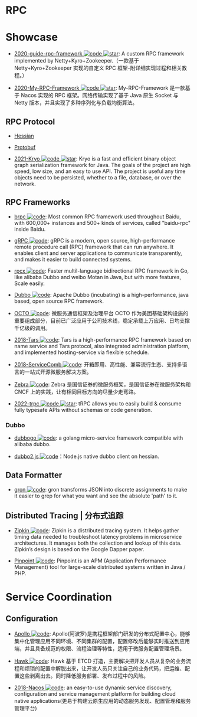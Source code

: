 # RPC

# Showcase

- [2020-guide-rpc-framework ![code](https://ng-tech.icu/assets/code.svg) ![star](https://img.shields.io/github/stars/Snailclimb/guide-rpc-framework)](https://github.com/Snailclimb/guide-rpc-framework): A custom RPC framework implemented by Netty+Kyro+Zookeeper.（一款基于 Netty+Kyro+Zookeeper 实现的自定义 RPC 框架-附详细实现过程和相关教程。）

- [2020-My-RPC-Framework ![code](https://ng-tech.icu/assets/code.svg) ![star](https://img.shields.io/github/stars/CN-GuoZiyang/My-RPC-Framework)](https://github.com/CN-GuoZiyang/My-RPC-Framework): My-RPC-Framework 是一款基于 Nacos 实现的 RPC 框架。网络传输实现了基于 Java 原生 Socket 与 Netty 版本，并且实现了多种序列化与负载均衡算法。

## RPC Protocol

- [Hessian]()

- [Protobuf]()

- [2021-Kryo ![code](https://ng-tech.icu/assets/code.svg) ![star](https://img.shields.io/github/stars/EsotericSoftware/kryo)](https://github.com/EsotericSoftware/kryo): Kryo is a fast and efficient binary object graph serialization framework for Java. The goals of the project are high speed, low size, and an easy to use API. The project is useful any time objects need to be persisted, whether to a file, database, or over the network.

## RPC Frameworks

- [brpc ![code](https://ng-tech.icu/assets/code.svg)](https://github.com/brpc/brpc): Most common RPC framework used throughout Baidu, with 600,000+ instances and 500+ kinds of services, called "baidu-rpc" inside Baidu.

- [gRPC ![code](https://ng-tech.icu/assets/code.svg)](https://grpc.io/docs/guides/): gRPC is a modern, open source, high-performance remote procedure call (RPC) framework that can run anywhere. It enables client and server applications to communicate transparently, and makes it easier to build connected systems.

- [rpcx ![code](https://ng-tech.icu/assets/code.svg)](https://github.com/smallnest/rpcx): Faster multil-language bidirectional RPC framework in Go, like alibaba Dubbo and weibo Motan in Java, but with more features, Scale easily.

- [Dubbo ![code](https://ng-tech.icu/assets/code.svg)](https://github.com/apache/incubator-dubbo): Apache Dubbo (incubating) is a high-performance, java based, open source RPC framework.

- [OCTO ![code](https://ng-tech.icu/assets/code.svg)](https://github.com/Meituan-Dianping/octo-rpc): 微服务通信框架及治理平台 OCTO 作为美团基础架构设施的重要组成部分，目前已广泛应用于公司技术线，稳定承载上万应用、日均支撑千亿级的调用。

- [2018-Tars ![code](https://ng-tech.icu/assets/code.svg)](https://github.com/TarsCloud/Tars): Tars is a high-performance RPC framework based on name service and Tars protocol, also integrated administration platform, and implemented hosting-service via flexible schedule.

- [2018-ServiceComb ![code](https://ng-tech.icu/assets/code.svg)](http://servicecomb.apache.org/cn/): 开箱即用、高性能、兼容流行生态、支持多语言的一站式开源微服务解决方案。

- [Zebra ![code](https://ng-tech.icu/assets/code.svg)](https://gitee.com/gszebra/zebra): Zebra 是国信证券的微服务框架，是国信证券在微服务架构和 CNCF 上的实践，让有相同目标方向的尽量少走弯路。

- [2022-trpc ![code](https://ng-tech.icu/assets/code.svg) ![star](https://img.shields.io/github/stars/trpc/trpc)](https://github.com/trpc/trpc): tRPC allows you to easily build & consume fully typesafe APIs without schemas or code generation.

### Dubbo

- [dubbogo ![code](https://ng-tech.icu/assets/code.svg)](https://github.com/AlexStocks/dubbogo): a golang micro-service framework compatible with alibaba dubbo.

- [dubbo2.js ![code](https://ng-tech.icu/assets/code.svg)](https://github.com/dubbo/dubbo2.js)：Node.js native dubbo client on hessian.

## Data Formatter

- [gron ![code](https://ng-tech.icu/assets/code.svg)](https://github.com/tomnomnom/gron): gron transforms JSON into discrete assignments to make it easier to grep for what you want and see the absolute 'path' to it.

## Distributed Tracing | 分布式追踪

- [Zipkin ![code](https://ng-tech.icu/assets/code.svg)](https://github.com/openzipkin/zipkin): Zipkin is a distributed tracing system. It helps gather timing data needed to troubleshoot latency problems in microservice architectures. It manages both the collection and lookup of this data. Zipkin’s design is based on the Google Dapper paper.

- [Pinpoint ![code](https://ng-tech.icu/assets/code.svg)](http://naver.github.io/pinpoint/): Pinpoint is an APM (Application Performance Management) tool for large-scale distributed systems written in Java / PHP.

# Service Coordination

## Configuration

- [Apollo ![code](https://ng-tech.icu/assets/code.svg)](https://github.com/ctripcorp/apollo): Apollo(阿波罗)是携程框架部门研发的分布式配置中心，能够集中化管理应用不同环境、不同集群的配置，配置修改后能够实时推送到应用端，并且具备规范的权限、流程治理等特性，适用于微服务配置管理场景。

- [Hawk ![code](https://ng-tech.icu/assets/code.svg)](https://parg.co/Uv4): Hawk 基于 ETCD 打造，主要解决把开发人员从复杂的业务流程和烦琐的配置中解脱出来，让开发人员只关注自己的业务代码，把运维、配置这些剥离出去。同时降低服务部署、发布过程中的风险。

- [2018-Nacos ![code](https://ng-tech.icu/assets/code.svg)](https://github.com/alibaba/nacos): an easy-to-use dynamic service discovery, configuration and service management platform for building cloud native applications(更易于构建云原生应用的动态服务发现、配置管理和服务管理平台)
